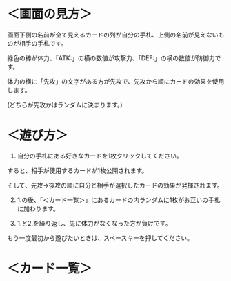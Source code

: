 # ＜画面の見方＞

画面下側の名前が全て見えるカードの列が自分の手札、上側の名前が見えないものが相手の手札です。

緑色の棒が体力、「ATK:」の横の数値が攻撃力、「DEF:」の横の数値が防御力です。

体力の横に「先攻」の文字がある方が先攻で、先攻から順にカードの効果を使用します。

(どちらが先攻かはランダムに決まります。)

# ＜遊び方＞
1. 自分の手札にある好きなカードを1枚クリックしてください。

すると、相手が使用するカードが1枚公開されます。

そして、先攻→後攻の順に自分と相手が選択したカードの効果が発揮されます。

2. 1.の後、「＜カード一覧＞」にあるカードの内ランダムに1枚がお互いの手札に加わります。

3. 1.と2.を繰り返し、先に体力がなくなった方が負けです。

もう一度最初から遊びたいときは、スペースキーを押してください。

# ＜カード一覧＞
